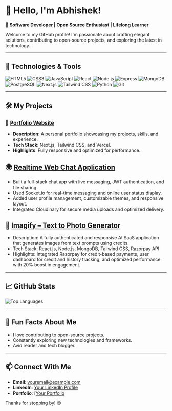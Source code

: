 # 👋 Hello, I'm Abhishek!

🎯 **Software Developer | Open Source Enthusiast | Lifelong Learner**

Welcome to my GitHub profile! I'm passionate about crafting elegant solutions, contributing to open-source projects, and exploring the latest in technology.

---

## 🔧 Technologies & Tools
![HTML5](https://img.shields.io/badge/-HTML5-E34F26?logo=html5&logoColor=white&style=flat)
![CSS3](https://img.shields.io/badge/-CSS3-1572B6?logo=css3&logoColor=white&style=flat)
![JavaScript](https://img.shields.io/badge/-JavaScript-F7DF1E?logo=javascript&logoColor=black&style=flat)
![React](https://img.shields.io/badge/-React-61DAFB?logo=react&logoColor=black&style=flat)
![Node.js](https://img.shields.io/badge/-Node.js-339933?logo=node.js&logoColor=white&style=flat)
![Express](https://img.shields.io/badge/-Express-000000?logo=express&logoColor=white&style=flat)
![MongoDB](https://img.shields.io/badge/-MongoDB-47A248?logo=mongodb&logoColor=white&style=flat)
![PostgreSQL](https://img.shields.io/badge/-PostgreSQL-336791?logo=postgresql&logoColor=white&style=flat)
![Next.js](https://img.shields.io/badge/-Next.js-000000?logo=next.js&logoColor=white&style=flat)
![Tailwind CSS](https://img.shields.io/badge/-TailwindCSS-06B6D4?logo=tailwindcss&logoColor=white&style=flat)
![Python](https://img.shields.io/badge/-Python-3776AB?logo=python&logoColor=white&style=flat)
![Git](https://img.shields.io/badge/-Git-F05032?logo=git&logoColor=white&style=flat)

---

## 🛠️ My Projects
### 🌟 [Portfolio Website](https://github.com/Abhi22shek/portfolio) 
- **Description**: A personal portfolio showcasing my projects, skills, and experience.
- **Tech Stack**: Next.js, Tailwind CSS, and Vercel.
- **Highlights**: Fully responsive and optimized for performance.

## 🌍 [Realtime Web Chat Application](https://github.com/Abhi22shek/fullStack_Chat-App.git)
- Built a full-stack chat app with live messaging, JWT authentication, and file sharing.
- Used Socket.io for real-time messaging and online user status display.
- Added user profile management, customizable themes, and responsive layout.
- Integrated Cloudinary for secure media uploads and optimized delivery.

## 🚀 [Imagify – Text to Photo Generator](https://github.com/Abhi22shek/Imagify.git)
- Description: A fully authenticated and responsive AI SaaS application that generates images from text prompts using credits.
- Tech Stack: React.js, Node.js, MongoDB, Tailwind CSS, Razorpay API
- Highlights: Integrated Razorpay for credit-based payments, user dashboard for credit and history tracking, and optimized performance with 20% boost in engagement.


---

## 📈 GitHub Stats

![Top Languages](https://github-readme-stats.vercel.app/api/top-langs/?username=Abhi22shek&layout=compact&theme=radical)

---

## 🌟 Fun Facts About Me
- I love contributing to open-source projects.
- Constantly exploring new technologies and frameworks.
- Avid reader and tech blogger.

---

## 📫 Connect With Me
- **Email**: [youremail@example.com](mailto:youremail@example.com)
- **LinkedIn**: [Your LinkedIn Profile](https://www.linkedin.com/in/YourLinkedIn)
- **Portfolio**: [[Your Portfolio](https://yourportfolio.com](https://portfolio-abhi22sheks-projects.vercel.app/))

Thanks for stopping by! 😊
